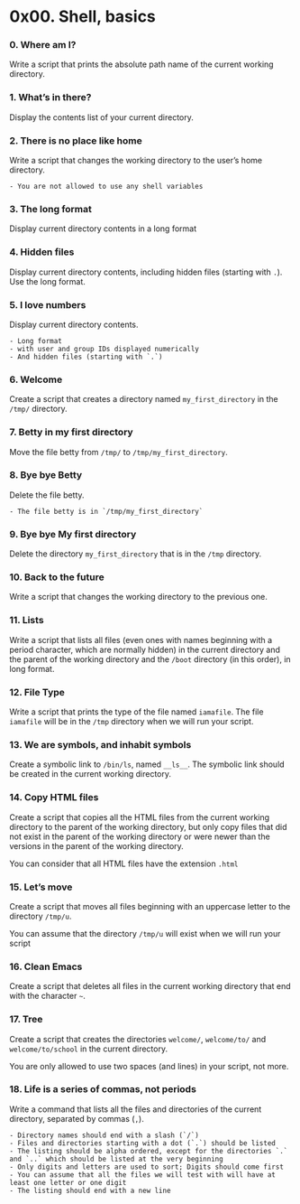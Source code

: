 # 0x00. Shell, basics

### 0. Where am I?
Write a script that prints the absolute path name of the current working directory.

### 1. What’s in there?
Display the contents list of your current directory.

### 2. There is no place like home
Write a script that changes the working directory to the user’s home directory.

	- You are not allowed to use any shell variables

### 3. The long format
Display current directory contents in a long format

### 4. Hidden files
Display current directory contents, including hidden files (starting with `.`). Use the long format.

### 5. I love numbers
Display current directory contents.

	- Long format
	- with user and group IDs displayed numerically
	- And hidden files (starting with `.`)

### 6. Welcome
Create a script that creates a directory named `my_first_directory` in the `/tmp/` directory.

### 7. Betty in my first directory
Move the file betty from `/tmp/` to `/tmp/my_first_directory`.

### 8. Bye bye Betty
Delete the file betty.

	- The file betty is in `/tmp/my_first_directory`

### 9. Bye bye My first directory
Delete the directory `my_first_directory` that is in the `/tmp` directory.

### 10. Back to the future
Write a script that changes the working directory to the previous one.

### 11. Lists
Write a script that lists all files (even ones with names beginning with a period character, which are normally hidden) in the current directory and the parent of the working directory and the `/boot` directory (in this order), in long format.

### 12. File Type
Write a script that prints the type of the file named `iamafile`. The file `iamafile` will be in the `/tmp` directory when we will run your script.

### 13. We are symbols, and inhabit symbols
Create a symbolic link to `/bin/ls`, named `__ls__`. The symbolic link should be created in the current working directory.

### 14. Copy HTML files
Create a script that copies all the HTML files from the current working directory to the parent of the working directory, but only copy files that did not exist in the parent of the working directory or were newer than the versions in the parent of the working directory.

You can consider that all HTML files have the extension `.html`

### 15. Let’s move
Create a script that moves all files beginning with an uppercase letter to the directory `/tmp/u`.

You can assume that the directory `/tmp/u` will exist when we will run your script

### 16. Clean Emacs
Create a script that deletes all files in the current working directory that end with the character `~`.

### 17. Tree
Create a script that creates the directories `welcome/`, `welcome/to/` and `welcome/to/school` in the current directory.

You are only allowed to use two spaces (and lines) in your script, not more.

### 18. Life is a series of commas, not periods
Write a command that lists all the files and directories of the current directory, separated by commas (`,`).

	- Directory names should end with a slash (`/`)
	- Files and directories starting with a dot (`.`) should be listed
	- The listing should be alpha ordered, except for the directories `.` and `..` which should be listed at the very beginning
	- Only digits and letters are used to sort; Digits should come first
	- You can assume that all the files we will test with will have at least one letter or one digit
	- The listing should end with a new line
